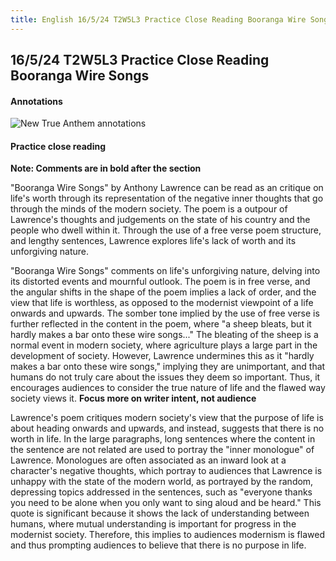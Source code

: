 ```yaml
---
title: English 16/5/24 T2W5L3 Practice Close Reading Booranga Wire Songs
---
```


## 16/5/24 T2W5L3 Practice Close Reading Booranga Wire Songs
#### Annotations
![New True Anthem annotations](https://shanmeis-notes.toomwn.xyz/assets/english/booranga-wire-songs-annotations.png)

#### Practice close reading
**Note: Comments are in bold after the section**

"Booranga Wire Songs" by Anthony Lawrence can be read as an critique on life's worth through its representation of the negative inner thoughts that go through the minds of the modern society. The poem is a outpour of Lawrence's thoughts and judgements on the state of his country and the people who dwell within it. Through the use of a free verse poem structure, and lengthy sentences, Lawrence explores life's lack of worth and its unforgiving nature. 

"Booranga Wire Songs" comments on life's unforgiving nature, delving into its distorted events and mournful outlook. The poem is in free verse, and the angular shifts in the shape of the poem implies a lack of order, and the view that life is worthless, as opposed to the modernist viewpoint of a life onwards and upwards. The somber tone implied by the use of free verse is further reflected in the content in the poem, where "a sheep bleats, but it hardly makes a bar onto these wire songs..." The bleating of the sheep is a normal event in modern society, where agriculture plays a large part in the development of society. However, Lawrence undermines this as it "hardly makes a bar onto these wire songs," implying they are unimportant, and that humans do not truly care about the issues they deem so important. Thus, it encourages audiences to consider the true nature of life and the flawed way society views it. **Focus more on writer intent, not audience**

Lawrence's poem critiques modern society's view that the purpose of life is about heading onwards and upwards, and instead, suggests that there is no worth in life. In the large paragraphs, long sentences where the content in the sentence are not related are used to portray the "inner monologue" of Lawrence. Monologues are often associated as an inward look at a character's negative thoughts, which portray to audiences that Lawrence is unhappy with the state of the modern world, as portrayed by the random, depressing topics addressed in the sentences, such as "everyone thanks you need to be alone when you only want to sing aloud and be heard." This quote is significant because it shows the lack of understanding between humans, where mutual understanding is important for progress in the modernist society. Therefore, this implies to audiences modernism is flawed and thus prompting audiences to believe that there is no purpose in life.